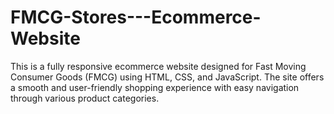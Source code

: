 # FMCG-Stores---Ecommerce-Website
This is a fully responsive ecommerce website designed for Fast Moving Consumer Goods (FMCG) using HTML, CSS, and JavaScript. The site offers a smooth and user-friendly shopping experience with easy navigation through various product categories.
